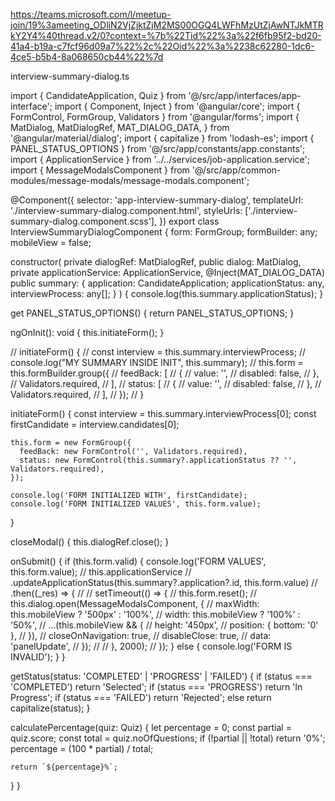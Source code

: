 https://teams.microsoft.com/l/meetup-join/19%3ameeting_ODliN2VjZjktZjM2MS00OGQ4LWFhMzUtZjAwNTJkMTRkY2Y4%40thread.v2/0?context=%7b%22Tid%22%3a%22f6fb95f2-bd20-41a4-b19a-c7fcf96d09a7%22%2c%22Oid%22%3a%2238c62280-1dc6-4ce5-b5b4-8a068650cb44%22%7d

interview-summary-dialog.ts

import { CandidateApplication, Quiz } from '@/src/app/interfaces/app-interface';
import { Component, Inject } from '@angular/core';
import { FormControl, FormGroup, Validators } from '@angular/forms';
import {
  MatDialog,
  MatDialogRef,
  MAT_DIALOG_DATA,
} from '@angular/material/dialog';
import { capitalize } from 'lodash-es';
import { PANEL_STATUS_OPTIONS } from '@/src/app/constants/app.constants';
import { ApplicationService } from '../../services/job-application.service';
import { MessageModalsComponent } from '@/src/app/common-modules/message-modals/message-modals.component';

@Component({
  selector: 'app-interview-summary-dialog',
  templateUrl: './interview-summary-dialog.component.html',
  styleUrls: ['./interview-summary-dialog.component.scss'],
})
export class InterviewSummaryDialogComponent {
  form: FormGroup;
  formBuilder: any;
  mobileView = false;

  constructor(
    private dialogRef: MatDialogRef<InterviewSummaryDialogComponent>,
    public dialog: MatDialog,
    private applicationService: ApplicationService,
    @Inject(MAT_DIALOG_DATA)
    public summary: {
      application: CandidateApplication;
      applicationStatus: any,
      interviewProcess: any[];
    }
  ) {
    console.log(this.summary.applicationStatus);
  }

  get PANEL_STATUS_OPTIONS() {
    return PANEL_STATUS_OPTIONS;
  }

  ngOnInit(): void {
    this.initiateForm();
  }

  // initiateForm() {
  //   const interview = this.summary.interviewProcess;
  //   console.log("MY SUMMARY INSIDE INIT", this.summary);
  //   this.form = this.formBuilder.group({
  //     feedBack: [
  //       {
  //         value: '',
  //         disabled: false,
  //       },
  //       Validators.required,
  //     ],
  //     status: [
  //       {
  //         value: '',
  //         disabled: false,
  //       },
  //       Validators.required,
  //     ],
  //   });
  // }

  initiateForm() {
    const interview = this.summary.interviewProcess[0];
    const firstCandidate = interview.candidates[0];

    this.form = new FormGroup({
      feedBack: new FormControl('', Validators.required),
      status: new FormControl(this.summary?.applicationStatus ?? '', Validators.required),
    });

    console.log('FORM INITIALIZED WITH', firstCandidate);
    console.log('FORM INITIALIZED VALUES', this.form.value);
  }

  closeModal() {
    this.dialogRef.close();
  }

  onSubmit() {
    if (this.form.valid) {
      console.log('FORM VALUES', this.form.value);
      // this.applicationService
      //   .updateApplicationStatus(this.summary?.application?.id, this.form.value)
      //   .then((_res) => {
      //     // setTimeout(() => {
      //     this.form.reset();
      //     this.dialog.open(MessageModalsComponent, {
      //       maxWidth: this.mobileView ? '500px' : '100%',
      //       width: this.mobileView ? '100%' : '50%',
      //       ...(this.mobileView && {
      //         height: '450px',
      //         position: { bottom: '0' },
      //       }),
      //       closeOnNavigation: true,
      //       disableClose: true,
      //       data: 'panelUpdate',
      //     });
      //     // }, 2000);
      //   });
    } else {
      console.log('FORM IS INVALID');
    }
  }

  getStatus(status: 'COMPLETED' | 'PROGRESS' | 'FAILED') {
    if (status === 'COMPLETED') return 'Selected';
    if (status === 'PROGRESS') return 'In Progress';
    if (status === 'FAILED') return 'Rejected';
    else return capitalize(status);
  }

  calculatePercentage(quiz: Quiz) {
    let percentage = 0;
    const partial = quiz.score;
    const total = quiz.noOfQuestions;
    if (!partial || !total) return '0%';
    percentage = (100 * partial) / total;

    return `${percentage}%`;
  }
}

